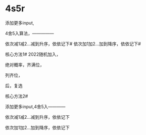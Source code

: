 # 4s5r

添加更多input,

4舍5入算法，—————


依次减1减2…减到升序，依依记下#
依次加1加2…加到降序，依依记下#

核心方法1#  2022随机加入，

绝对概率，齐满位，

列齐位，

后，复选


核心方法2#

添加更多input,4舍5入————


依次减1减2…减到升序，依依记下


依次加1加2…加到降序，依依记下




